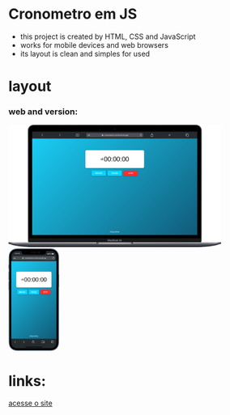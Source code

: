 # Cronometro em JS

- this project is created by HTML, CSS and JavaScript
- works for mobile devices and web browsers
- its layout is clean and simples for used

#

# layout
### web and version:
<img src="./assets/images/web.png" width="420px">
<img src="./assets/images/mobile.png" width="100px">

# links:
<a href="https://cronometro-virid.vercel.app/">acesse o site</a>
